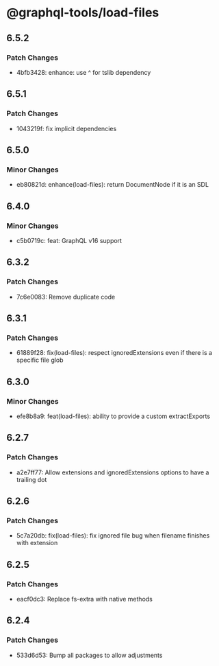 # @graphql-tools/load-files

## 6.5.2

### Patch Changes

- 4bfb3428: enhance: use ^ for tslib dependency

## 6.5.1

### Patch Changes

- 1043219f: fix implicit dependencies

## 6.5.0

### Minor Changes

- eb80821d: enhance(load-files): return DocumentNode if it is an SDL

## 6.4.0

### Minor Changes

- c5b0719c: feat: GraphQL v16 support

## 6.3.2

### Patch Changes

- 7c6e0083: Remove duplicate code

## 6.3.1

### Patch Changes

- 61889f28: fix(load-files): respect ignoredExtensions even if there is a specific file glob

## 6.3.0

### Minor Changes

- efe8b8a9: feat(load-files): ability to provide a custom extractExports

## 6.2.7

### Patch Changes

- a2e7ff77: Allow extensions and ignoredExtensions options to have a trailing dot

## 6.2.6

### Patch Changes

- 5c7a20db: fix(load-files): fix ignored file bug when filename finishes with extension

## 6.2.5

### Patch Changes

- eacf0dc3: Replace fs-extra with native methods

## 6.2.4

### Patch Changes

- 533d6d53: Bump all packages to allow adjustments
